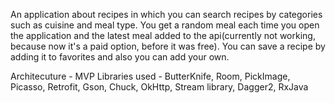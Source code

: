 An application about recipes in which you can search recipes by categories such as cuisine and meal type. You get a random meal each time you open the application and the latest meal added to the api(currently not working, because now it's a paid option, before it was free). You can save a recipe by adding it to favorites and also you can add your own.

Architecuture - MVP 
Libraries used - ButterKnife, Room, PickImage, Picasso, Retrofit, Gson, Chuck, OkHttp, Stream library, Dagger2, RxJava
